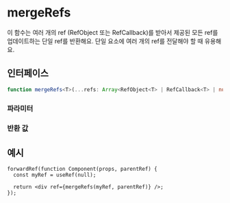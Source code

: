 # mergeRefs

이 함수는 여러 개의 ref (RefObject 또는 RefCallback)를 받아서 제공된 모든 ref를 업데이트하는 단일 ref를 반환해요. 단일 요소에 여러 개의 ref를 전달해야 할 때 유용해요.

## 인터페이스

```ts
function mergeRefs<T>(...refs: Array<RefObject<T> | RefCallback<T> | null | undefined>): RefCallback<T>;
```

### 파라미터

<Interface
  required
  name="refs"
  type="Array<RefObject<T> | RefCallback<T> | null | undefined>"
  description="병합할 ref의 배열이에요. 각 ref는 RefObject 또는 RefCallback일 수 있어요."
/>

### 반환 값

<Interface
  name=""
  type="RefCallback<T>"
  description="제공된 모든 ref를 업데이트하는 단일 ref 콜백이에요."
/>

## 예시

```tsx
forwardRef(function Component(props, parentRef) {
  const myRef = useRef(null);

  return <div ref={mergeRefs(myRef, parentRef)} />;
});
```
